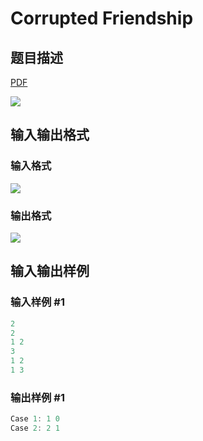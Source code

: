 # Corrupted Friendship

## 题目描述

[problemUrl]: https://uva.onlinejudge.org/index.php?option=com_onlinejudge&Itemid=8&category=229&page=show_problem&problem=3132

[PDF](https://uva.onlinejudge.org/external/119/p11981.pdf)

![](https://cdn.luogu.com.cn/upload/vjudge_pic/UVA11981/b1ad94d6e8dc4f4a8e695be7a04c5ebcd646ea1c.png)

## 输入输出格式

### 输入格式

![](https://cdn.luogu.com.cn/upload/vjudge_pic/UVA11981/2e4544e16c2fbbb75ec53a39ae8042cb2efcd8e2.png)

### 输出格式

![](https://cdn.luogu.com.cn/upload/vjudge_pic/UVA11981/66d3a8e924f0efa225b2e3a3c28d8015b5cdb23f.png)

## 输入输出样例

### 输入样例 #1

```cpp
2
2
1 2
3
1 2
1 3
```


### 输出样例 #1

```cpp
Case 1: 1 0
Case 2: 2 1
```


